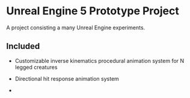 # Unreal Engine 5 Prototype Project
 
A project consisting a many Unreal Engine experiments.

## Included

- Customizable inverse kinematics procedural animation system for N legged creatures

- Directional hit response animation system

 
- 
